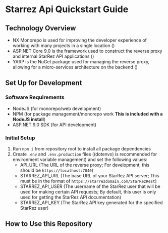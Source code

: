 # Starrez Api Quickstart Guide

## Technology Overview

- NX Monorepo is used for improving the developer experience of working with many projects in a single location ()
- ASP.NET Core 9.0 is the framework used to construct the reverse proxy and internal StarRez API applications ()
- YARP is the NuGet package used for managing the reverse proxy, allowing for a micro-services architecture on the backend ()

## Set Up for Development

### Software Requirements

- NodeJS (for monorepo/web development)
- NPM (for package management/monorepo work **This is included with a NodeJS install**)
- ASP.NET 9.0 SDK (for API development)

### Initial Setup

1. Run `npm i` from repository root to install all package dependencies
2. Create `.env` and `.env.production` files ((dotenvx) is recommended for environment variable management) and set the following values:
   - API_URL (The URL of the reverse proxy; For development, this should be `https://localhost:7040`)
   - STARREZ_API_URL (The base URL of your StarRez API server; This must be in the format of `https://starrezdomain.com/StarRezRest`)
   - STARREZ_API_USER (The username of the StarRez user that will be used for making certain API requests; By default, this user is only used for getting the StarRez API documentation)
   - STARREZ_API_KEY (The StarRez API key generated for the specified StarRez user)

## How to Use this Repository
